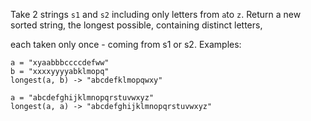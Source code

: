 Take 2 strings `s1` and `s2` including only letters from `a`to `z`. Return a new sorted string, the longest possible, containing distinct letters,

each taken only once - coming from s1 or s2.
Examples:
```
a = "xyaabbbccccdefww"
b = "xxxxyyyyabklmopq"
longest(a, b) -> "abcdefklmopqwxy"

a = "abcdefghijklmnopqrstuvwxyz"
longest(a, a) -> "abcdefghijklmnopqrstuvwxyz"
```
